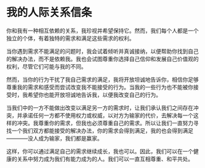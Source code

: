 # 我的人际关系信条

你和我有一种相互依赖的关系，我珍视并希望保持它。然而，我们每个人都是一个独立的个体，有着独特的需求和满足这些需求的权利。

当你遇到需求不能满足的问题时，我会试着倾听并真诚接纳，以便帮助你找到自己的解决办法，而不是依赖我。我也会试图尊重你选择自己信仰和发展自己价值观的权利，尽管它们可能与我的不同。

然而，当你的行为干扰了我自己需求的满足，我将开放坦诚地告诉你，相信你足够尊重我的需求和感受而尝试改变我不能接受的行为。当我的一些行为也不能被你接受时，我希望你也能开放坦诚地告诉我，以便我改变自己的行为。

当我们中的一方不能做出改变以满足另一方的需求时，让我们承认我们之间存在冲突，并承诺任何一方都不使用权力或权威，以对方为输家的代价，去解决每一个这样的冲突。我尊重你的需求，但我也必须尊重自己的需求。所以让我们一直努力寻找一个我们双方都能接受的解决办法，你的需求会得到满足，我的也会得到满足————没人成为输家，我们都是赢家。

这样，你可以通过满足自己的需求继续成长，我也可以。因此，我们可以在一个健康的关系中努力成为我们有能力成为的人。我们可以一直互相尊重、和平共处。
